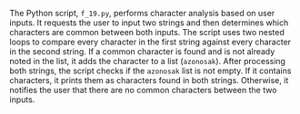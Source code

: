 The Python script, `f_19.py`, performs character analysis based on user inputs. It requests the user to input two strings and then determines which characters are common between both inputs. The script uses two nested loops to compare every character in the first string against every character in the second string. If a common character is found and is not already noted in the list, it adds the character to a list (`azonosak`). After processing both strings, the script checks if the `azonosak` list is not empty. If it contains characters, it prints them as characters found in both strings. Otherwise, it notifies the user that there are no common characters between the two inputs.